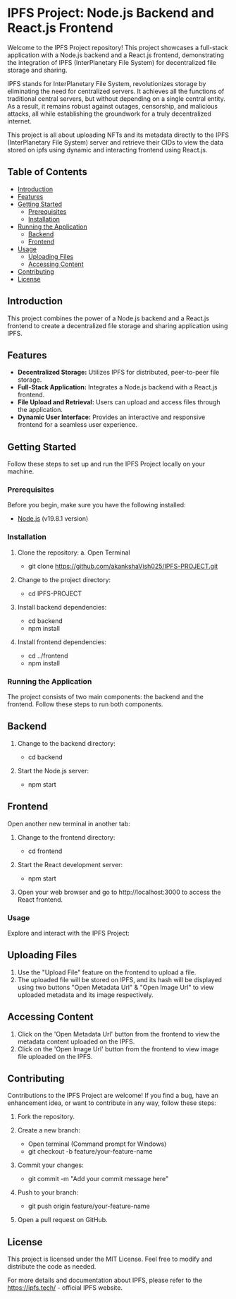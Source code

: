 # IPFS Project: Node.js Backend and React.js Frontend

Welcome to the IPFS Project repository! This project showcases a full-stack application with a Node.js backend and a React.js frontend, demonstrating the integration of IPFS (InterPlanetary File System) for decentralized file storage and sharing.

IPFS stands for InterPlanetary File System, revolutionizes storage by eliminating the need for centralized servers. It achieves all the functions of traditional central servers, but without depending on a single central entity. As a result, it remains robust against outages, censorship, and malicious attacks, all while establishing the groundwork for a truly decentralized internet.

This project is all about uploading NFTs and its metadata directly to the IPFS (InterPlanetary File System) server and retrieve their CIDs to view the data stored on ipfs using dynamic and interacting frontend using React.js.

## Table of Contents

- [Introduction](#introduction)
- [Features](#features)
- [Getting Started](#getting-started)
  - [Prerequisites](#prerequisites)
  - [Installation](#installation)
- [Running the Application](#running-the-application)
  - [Backend](#backend)
  - [Frontend](#frontend)
- [Usage](#usage)
  - [Uploading Files](#uploading-files)
  - [Accessing Content](#accessing-content)
- [Contributing](#contributing)
- [License](#license)

## Introduction

This project combines the power of a Node.js backend and a React.js frontend to create a decentralized file storage and sharing application using IPFS.

## Features

- **Decentralized Storage:** Utilizes IPFS for distributed, peer-to-peer file storage.
- **Full-Stack Application:** Integrates a Node.js backend with a React.js frontend.
- **File Upload and Retrieval:** Users can upload and access files through the application.
- **Dynamic User Interface:** Provides an interactive and responsive frontend for a seamless user experience.

## Getting Started

Follow these steps to set up and run the IPFS Project locally on your machine.

### Prerequisites

Before you begin, make sure you have the following installed:

- [Node.js](https://nodejs.org) (v19.8.1 version)

### Installation

1. Clone the repository:
   a. Open Terminal
    - git clone https://github.com/akankshaVish025/IPFS-PROJECT.git
      
2. Change to the project directory:
   - cd IPFS-PROJECT

3. Install backend dependencies:
   - cd backend
   - npm install

4. Install frontend dependencies:
   - cd ../frontend
   - npm install

### Running the Application

The project consists of two main components: the backend and the frontend. Follow these steps to run both components.

## Backend

1. Change to the backend directory:
   - cd backend

2. Start the Node.js server:
   - npm start

## Frontend

Open another new terminal in another tab:

1. Change to the frontend directory:
   - cd frontend

2. Start the React development server:
   - npm start

3. Open your web browser and go to http://localhost:3000 to access the React frontend.

### Usage

Explore and interact with the IPFS Project:

## Uploading Files

1. Use the "Upload File" feature on the frontend to upload a file.
2. The uploaded file will be stored on IPFS, and its hash will be displayed using two buttons "Open Metadata Url" & "Open Image Url" to view uploaded metadata and its image respectively.

## Accessing Content

1. Click on the 'Open Metadata Url' button from the frontend to view the metadata content uploaded on the IPFS.
2. Click on the 'Open Image Url' button from the frontend to view image file uploaded on the IPFS.

## Contributing

Contributions to the IPFS Project are welcome! If you find a bug, have an enhancement idea, or want to contribute in any way, follow these steps:

1. Fork the repository.
   
2. Create a new branch:
   - Open terminal (Command prompt for Windows)
   - git checkout -b feature/your-feature-name
     
3. Commit your changes:
   - git commit -m "Add your commit message here"
     
4. Push to your branch:
   - git push origin feature/your-feature-name

5. Open a pull request on GitHub.

## License

This project is licensed under the MIT License. Feel free to modify and distribute the code as needed.

For more details and documentation about IPFS, please refer to the https://ipfs.tech/ - official IPFS website.
     
  
   
